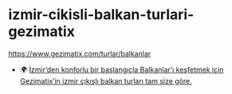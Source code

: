 # izmir-cikisli-balkan-turlari-gezimatix
https://www.gezimatix.com/turlar/balkanlar


- 🌍 [İzmir’den konforlu bir başlangıçla Balkanlar’ı keşfetmek için Gezimatix’in izmir çıkışlı balkan turları tam size göre.](https://www.gezimatix.com/turlar/balkanlar)
